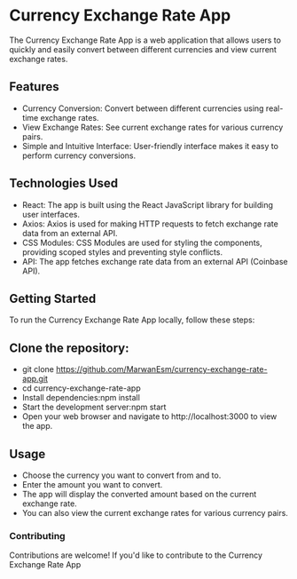 # Currency Exchange Rate App #

The Currency Exchange Rate App is a web application that allows users to quickly and easily convert between different currencies and view current exchange rates.

## Features ##
* Currency Conversion: Convert between different currencies using real-time exchange rates.
* View Exchange Rates: See current exchange rates for various currency pairs.
* Simple and Intuitive Interface: User-friendly interface makes it easy to perform currency conversions.

## Technologies Used ##

* React: The app is built using the React JavaScript library for building user interfaces.
* Axios: Axios is used for making HTTP requests to fetch exchange rate data from an external API.
* CSS Modules: CSS Modules are used for styling the components, providing scoped styles and preventing style conflicts.
* API: The app fetches exchange rate data from an external API (Coinbase API).

## Getting Started ##
To run the Currency Exchange Rate App locally, follow these steps:

## Clone the repository: ##

* git clone https://github.com/MarwanEsm/currency-exchange-rate-app.git
* cd currency-exchange-rate-app
* Install dependencies:npm install
* Start the development server:npm start
* Open your web browser and navigate to http://localhost:3000 to view the app.

## Usage ###

* Choose the currency you want to convert from and to.
* Enter the amount you want to convert.
* The app will display the converted amount based on the current exchange rate.
* You can also view the current exchange rates for various currency pairs.

### Contributing ###
Contributions are welcome! If you'd like to contribute to the Currency Exchange Rate App
